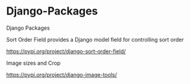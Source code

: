 # Django-Packages
Django Packages 

Sort Order Field provides a Django model field for controlling sort order

https://pypi.org/project/django-sort-order-field/

Image sizes and Crop

https://pypi.org/project/django-image-tools/
